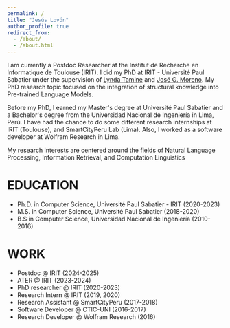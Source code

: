 ```yaml
---
permalink: /
title: "Jesús Lovón"
author_profile: true
redirect_from: 
  - /about/
  - /about.html
---
```




I am currently a Postdoc Researcher at the Institut de Recherche en Informatique de Toulouse (IRIT). I did my PhD at IRIT - Université Paul Sabatier under the supervision of [Lynda Tamine](https://www.irit.fr/~Lynda.Tamine-Lechani/) and [José G. Moreno](https://sites.google.com/site/jgmorenof/jose-g-moreno_1). My PhD research topic focused on the integration of structural knowledge into Pre-trained Language Models. 


Before my PhD, I earned my Master's degree at Université Paul Sabatier and a Bachelor's degree from the Universidad Nacional de Ingeniería in Lima, Perú. I have had the chance to do some different research internships at IRIT (Toulouse), and SmartCityPeru Lab (Lima). Also, I worked as a software developer at Wolfram Research in Lima.


My research interests are centered around the fields of  Natural Language Processing, Information Retrieval, and Computation Linguistics




# EDUCATION
- Ph.D. in Computer Science, Université Paul Sabatier - IRIT (2020-2023)
- M.S. in Computer Science, Université Paul Sabatier (2018-2020)
- B.S in Computer Science, Universidad Nacional de Ingeniería (2010-2016)

# WORK
- Postdoc @ IRIT (2024-2025)
- ATER @ IRIT (2023-2024)
- PhD researcher @ IRIT (2020-2023)
- Research Intern @ IRIT (2019, 2020)
- Research Assistant @ SmartCityPeru (2017-2018)
- Software Developer @ CTIC-UNI (2016-2017)
- Research Developer @ Wolfram Research (2016)